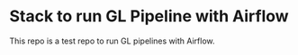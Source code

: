 # Stack to run GL Pipeline with Airflow

This repo is a test repo to run GL pipelines with Airflow.
